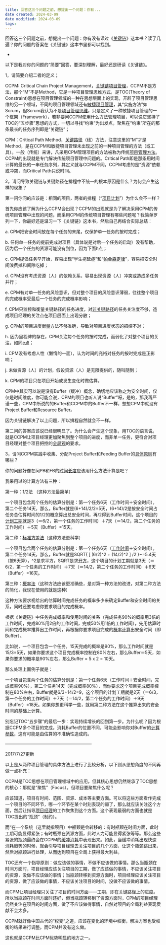 ```yaml
---
title: 回答这三个问题之前，想提出一个问题：你有...
date created: 2024-03-09
date modified: 2024-03-09
tags:
---
```



回答这三个问题之前，想提出一个问题：你有没有读过《[关键链](https://www.zhihu.com/search?q=%E5%85%B3%E9%94%AE%E9%93%BE&search_source=Entity&hybrid_search_source=Entity&hybrid_search_extra=%7B%22sourceType%22%3A%22answer%22%2C%22sourceId%22%3A70818049%7D)》这本书？读了几遍？你的问题的答案在《关键链》这本书里都可以找到。

-

以下是我对你的问题的“简要”回答，要深刻理解，最好还是研读《关键链》。

1，请简要介绍二者的定义；

CCPM: Critical Chain Project Management，[关键链项目管理](https://www.zhihu.com/search?q=%E5%85%B3%E9%94%AE%E9%93%BE%E9%A1%B9%E7%9B%AE%E7%AE%A1%E7%90%86&search_source=Entity&hybrid_search_source=Entity&hybrid_search_extra=%7B%22sourceType%22%3A%22answer%22%2C%22sourceId%22%3A70818049%7D)，CCPM不是方法，那个“M”不是Method，它是一种项目管理思维方式，是TOC(Theory of Constraint)思想在项目管理领域的一种在思想层面上的实现，开辟了项目管理思维的另一个领域，不同的项目管理领域还有[敏捷项目管理](https://www.zhihu.com/search?q=%E6%95%8F%E6%8D%B7%E9%A1%B9%E7%9B%AE%E7%AE%A1%E7%90%86&search_source=Entity&hybrid_search_source=Entity&hybrid_search_extra=%7B%22sourceType%22%3A%22answer%22%2C%22sourceId%22%3A70818049%7D)，其“实施方法”如Scrum，但Scrum我认为不是[项目管理思维](https://www.zhihu.com/search?q=%E9%A1%B9%E7%9B%AE%E7%AE%A1%E7%90%86%E6%80%9D%E7%BB%B4&search_source=Entity&hybrid_search_source=Entity&hybrid_search_extra=%7B%22sourceType%22%3A%22answer%22%2C%22sourceId%22%3A70818049%7D)，只是定义了一种敏捷项目管理的一个框架（Framework），若非要问CCPM使用什么方法管理项目，可以说它坚持了TOC的“五步骤”思想的方式，一切以寻找“约束”为出发点，聚焦在“约束”所在的那条最长的任务序列即是“关键链”；

CPM：Critical Path Method，[关键路径](https://www.zhihu.com/search?q=%E5%85%B3%E9%94%AE%E8%B7%AF%E5%BE%84&search_source=Entity&hybrid_search_source=Entity&hybrid_search_extra=%7B%22sourceType%22%3A%22answer%22%2C%22sourceId%22%3A70818049%7D)（线）方法，注意这里的“M”才是Method，是在CCPM和敏捷项目管理未出现之前的一种项目管理的方法（或工具）。一般（传统）来讲，凡采用CPM管理项目的方法被称为传统[项目管理方法](https://www.zhihu.com/search?q=%E9%A1%B9%E7%9B%AE%E7%AE%A1%E7%90%86%E6%96%B9%E6%B3%95&search_source=Entity&hybrid_search_source=Entity&hybrid_search_extra=%7B%22sourceType%22%3A%22answer%22%2C%22sourceId%22%3A70818049%7D)。CCPM的出现就是专门解决传统项目管理中问题的。Critical Path即是那条用时间计算的最长的一串任务序列，其定义就与CCPM不同，CCPM考虑的是“资源”依赖或冲突，而Critical Path只说时间。

2，请问导致关键链与关键路径在排程中不统一的根本原因是什么？为何会产生这样的现象？

第一问你问的应该是：相同的项目，两者的排程（“[项目计划](https://www.zhihu.com/search?q=%E9%A1%B9%E7%9B%AE%E8%AE%A1%E5%88%92&search_source=Entity&hybrid_search_source=Entity&hybrid_search_extra=%7B%22sourceType%22%3A%22answer%22%2C%22sourceId%22%3A70818049%7D)”）为什么会不一样？

首先你应该了解为什么CCPM会出现？CCPM的出现就是为了解决采用CPM的传统项目管理中出现的问题，而采用CPM的传统项目管理有哪些问题呢？我简单罗列一下，你最好还是温习一下《关键链》这本书，然后自己再结合实际总结：

a. CPM把安全时间放在每个任务的末尾，仅保护单一任务的按时完成；

b. 任何单一任务的提前完成对项目（具体说是对后一个任务的启动）没有帮助，因为后一个任务的资源可能没有到位，因为下面h点；

c. CPM提倡任务早开始，容易出现“学生拖延症”和“[帕金森定律](https://www.zhihu.com/search?q=%E5%B8%95%E9%87%91%E6%A3%AE%E5%AE%9A%E5%BE%8B&search_source=Entity&hybrid_search_source=Entity&hybrid_search_extra=%7B%22sourceType%22%3A%22answer%22%2C%22sourceId%22%3A70818049%7D)”，容易把安全时间浪费掉和间隙吃掉；

d. CPM没有考虑资源（人）的依赖关系，容易出现资源（人）冲突或造成多任务并行；

e. CPM有对单一任务的风险意识，但对整个项目的风险意识薄弱，往往整个项目的完成概率受最后一个任务的完成概率影响；

f. CPM只监控和衡量关键路径的任务进度，对[非关键路径](https://www.zhihu.com/search?q=%E9%9D%9E%E5%85%B3%E9%94%AE%E8%B7%AF%E5%BE%84&search_source=Entity&hybrid_search_source=Entity&hybrid_search_extra=%7B%22sourceType%22%3A%22answer%22%2C%22sourceId%22%3A70818049%7D)的任务关注度不够，造成项目经理的关注点在项目层面上出现分散；

g. CPM的项目进度衡量方法不够准确，导致对项目进度状态的把控不对；

h. 因为里程碑的存在，CPM关注每个任务的按时完成，而弱化了对整个项目的关注，如同[e点](https://www.zhihu.com/search?q=e%E7%82%B9&search_source=Entity&hybrid_search_source=Entity&hybrid_search_extra=%7B%22sourceType%22%3A%22answer%22%2C%22sourceId%22%3A70818049%7D)；

i. CPM没有考虑人性（懒惰的一面），认为时间的充裕对任务的按时完成是正影响；

j. 未做资源（人）的计划，假设资源（人）是无限提供的，随叫随到；

k. CPM的项目只在项目开始或发生变化时做估算。

CPM中其实可以说是没有Buffer（缓冲）概念，确切地应该称之为安全时间，仅仅是时间维度，你可能会说，CPM的项目也听人说“Buffer”呀，是的，那我再严谨一些，CPM中所说的的Buffer和CCPM中的Buffer不一样，想想CPM中就没有Project Buffer和Resource Buffer。

因为关键链解决了以上问题，所以排程自然就会不一样。

第二问的答案应该说已经很明显了。为什么会产生这个现象，用TOC的语言说，就是CCPM让项目经理更加聚焦到整个项目的进度，而非单一任务，更符合对项目经理对整个项目把控的[全局观](https://www.zhihu.com/search?q=%E5%85%A8%E5%B1%80%E8%A7%82&search_source=Entity&hybrid_search_source=Entity&hybrid_search_extra=%7B%22sourceType%22%3A%22answer%22%2C%22sourceId%22%3A70818049%7D)的要求。

3，请问CCPM实践中收集、分配Project Buffer和Feeding Buffer的[具体原则](https://www.zhihu.com/search?q=%E5%85%B7%E4%BD%93%E5%8E%9F%E5%88%99&search_source=Entity&hybrid_search_source=Entity&hybrid_search_extra=%7B%22sourceType%22%3A%22answer%22%2C%22sourceId%22%3A70818049%7D)有哪些？

你的问题好像在问PB和FB的[时间长度](https://www.zhihu.com/search?q=%E6%97%B6%E9%97%B4%E9%95%BF%E5%BA%A6&search_source=Entity&hybrid_search_source=Entity&hybrid_search_extra=%7B%22sourceType%22%3A%22answer%22%2C%22sourceId%22%3A70818049%7D)应该用什么方法计算是吧？

我采用过的计算方法有三种：

第一种：1/2法 （这种方法最简单）

一个项目包含两个任务的估算分别是：第一个任务6天（工作时间＋安全时间），第二个任务14天，那么，Buffer就是(6+14)/2/2=5天，(6+14)/2是按安全时间占任务总估算时间的1/2的概念算出总安全时间，再/2得到Buffer时间，这个项目的[计划工期](https://www.zhihu.com/search?q=%E8%AE%A1%E5%88%92%E5%B7%A5%E6%9C%9F&search_source=Entity&hybrid_search_source=Entity&hybrid_search_extra=%7B%22sourceType%22%3A%22answer%22%2C%22sourceId%22%3A70818049%7D)就是3（＝6/2，第一个任务的工作时间）＋7天（＝14/2，第二个任务的工作时间）＋5天（Buffer）=15天。

第二种：[标准方差法](https://www.zhihu.com/search?q=%E6%A0%87%E5%87%86%E6%96%B9%E5%B7%AE%E6%B3%95&search_source=Entity&hybrid_search_source=Entity&hybrid_search_extra=%7B%22sourceType%22%3A%22answer%22%2C%22sourceId%22%3A70818049%7D)（这种方法更科学）

一个项目包含两个任务的估算分别是：第一个任务6天（[工作时间](https://www.zhihu.com/search?q=%E5%B7%A5%E4%BD%9C%E6%97%B6%E9%97%B4&search_source=Entity&hybrid_search_source=Entity&hybrid_search_extra=%7B%22sourceType%22%3A%22answer%22%2C%22sourceId%22%3A70818049%7D)＋安全时间），第二个任务14天，那么，Buffer就是SQRT{ \[ (6/2)^2 + (14/2)^2 \] /2 }~=5.4天（按6天算），^2是求平方，SQRT是求[开方](https://www.zhihu.com/search?q=%E5%BC%80%E6%96%B9&search_source=Entity&hybrid_search_source=Entity&hybrid_search_extra=%7B%22sourceType%22%3A%22answer%22%2C%22sourceId%22%3A70818049%7D)，这个项目的计划工期就是3天（＝6/2，第一个任务的工作时间）＋7天（＝14/2，第二个任务的工作时间）＋6天（Buffer）=16天。

第三种：[概率法](https://www.zhihu.com/search?q=%E6%A6%82%E7%8E%87%E6%B3%95&search_source=Entity&hybrid_search_source=Entity&hybrid_search_extra=%7B%22sourceType%22%3A%22answer%22%2C%22sourceId%22%3A70818049%7D)（这种方法应该更准确些，是对第一种方法的改进，对第二种方法的简化，我现在使用的就是这种）

这种方法要求视给出的估算时间完成任务的概率多少来确定Buffer和安全时间的关系，同时还要考虑你要求项目的完成概率。

根据《关键链》中任务完成概率和使用时间的关系（完成任务90%的概率用3倍的工作时间，完成80%用2倍的工作时间，完成50%用1倍的工作时间），先用估算时间和完成概率推算出工作时间，再根据你要求项目完成的[概率计算](https://www.zhihu.com/search?q=%E6%A6%82%E7%8E%87%E8%AE%A1%E7%AE%97&search_source=Entity&hybrid_search_source=Entity&hybrid_search_extra=%7B%22sourceType%22%3A%22answer%22%2C%22sourceId%22%3A70818049%7D)出安全时间（即Buffer）。

比如说，一个项目包含一个任务，15天完成的概率是90%，那么工作时间就是15/3=5天，如果你要求这个项目完成概率控制在80%左右，那么Buffer＝5天，如果你要求的概率是90%左右，那么Buffer = 5 x 2 = 10天。

那么处理上面例子就是：

一个项目包含两个任务的估算分别是：第一个任务6天（工作时间＋安全时间，完成概率90%），第二个任务14天（完成概率80%），而你要求这个项目完成概率控制在80%左右，Buffer就是6/3+14/2=9，这个项目的计划工期就是2天（＝6/3，第一个任务的工作时间）＋7天（＝14/2，第二个任务的工作时间）＋9天（Buffer）=18天。如果你想更科学一些，就用第二种方法在这个推算出来的安全时间的基础上计算。

别忘记TOC“五步骤”的最后一步：实现持续增长的回到第一步。为什么呢？因为根据CCPM多个项目的完成，消耗Buffer的位置不同，可能会影响你对Buffer的[计算参数](https://www.zhihu.com/search?q=%E8%AE%A1%E7%AE%97%E5%8F%82%E6%95%B0&search_source=Entity&hybrid_search_source=Entity&hybrid_search_extra=%7B%22sourceType%22%3A%22answer%22%2C%22sourceId%22%3A70818049%7D)，这有可能是由估算的不准确性造成的。

————————————————————

2017/7/27更新

以上是从两种项目管理的具体方法上进行了比较分析，以下则从思想角度的不同再做一点补充：

CCPM是TOC思想在项目管理领域中的应用，但其核心思想仍然继承了TOC思想的核心：那就是“聚焦”（Focus）。但项目要聚焦什么呢？

应该知道，项目有时间、范围、资源、成本等主要方面。可以将这些方面看作完成一个项目的不同环节，哪一个环节在某个时刻表现的弱了，那么就应该关注这个方面，然后让指导[项目经理](https://www.zhihu.com/search?q=%E9%A1%B9%E7%9B%AE%E7%BB%8F%E7%90%86&search_source=Entity&hybrid_search_source=Entity&hybrid_search_extra=%7B%22sourceType%22%3A%22answer%22%2C%22sourceId%22%3A70818049%7D)的工作聚焦到这个方面。这个表现最弱的方面也就是TOC提出的“瓶颈”（制约）。

而“在一个系统（这里就指项目）中瓶颈是会转移的：有时瓶颈在时间方面，此时工期可能显得紧张；有时瓶颈在资源方面，此时人力可能显得紧张等等。那么这些紧张的瓶颈最终会在CCPM的[缓冲消耗](https://www.zhihu.com/search?q=%E7%BC%93%E5%86%B2%E6%B6%88%E8%80%97&search_source=Entity&hybrid_search_source=Entity&hybrid_search_extra=%7B%22sourceType%22%3A%22answer%22%2C%22sourceId%22%3A70818049%7D)中表现出来。如此，当缓冲消耗出现快速消耗趋势的时候，就会引导项目经理去关注项目的几个方面，让这个瓶颈跳出来，然后对瓶颈进行处理，从而达到项目在全局上获得最大利益。

TOC还有一个指导原则：做应该做的事情，不做不应该做的事情。那么当瓶颈在时间方面时，项目经理应该关注项目的工期，做了应该做的事情，不应该关注项目的资源，没做不应该做的事情；当瓶颈转移到资源方面时，项目经理应该关注项目的资源，做了应该做的事情，不应该关注项目的时间，没做不应该做的事情。

而CPM让项目经理只关注了项目的时间方面——工期，即在关键路径上的进度。所以当瓶颈在时间方面时还好，但当瓶颈转移到了资源方面时，CPM的项目经理仍然关注在项目的时间方面，做了不应该做得事情，自然对项目的全局利益表现贡献不会太多。

CCPM就好像中国古代的“权变”之道，应该在变化的环境中权衡，解决方案也受权衡的结果进行调整。而CPM并没有这么做。

这也就是CCPM比CPM优势明显的地方之一。